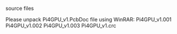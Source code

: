source files

Please unpack Pi4GPU_v1.PcbDoc file using WinRAR:
Pi4GPU_v1.001
Pi4GPU_v1.002
Pi4GPU_v1.003
Pi4GPU_v1.crc
